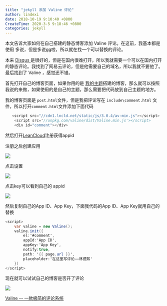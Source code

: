 ```yaml
---
title: "jekyll 添加 Valine 评论"
author: lindexi
date: 2018-10-19 9:10:40 +0800
CreateTime: 2020-3-5 9:18:46 +0800
categories: jekyll
---
```


本文告诉大家如何在自己搭建的静态博客添加 Valine 评论。在这前，我基本都是使用 多说，但是多说gg啦，所以就在找一个可以替换的评论。

<!--more-->



本来 [Disqus ](https://disqus.com/ )是很好的，但是在国内很难打开，所以我就需要一个可以在国内打开的静态评论。我找到了网易云评论，但是他需要自己的域名，所以我就不要他了。最后找到了 Valine ，感觉还不错。

首先打开自己的博客页面，如果你用的是 [我的主题](https://lindexi.oschina.io/lindexi/post/%E5%A6%82%E4%BD%95%E4%BD%BF%E7%94%A8%E6%9C%AC%E6%A8%A1%E6%9D%BF%E6%90%AD%E5%BB%BA%E5%8D%9A%E5%AE%A2.html )搭建的博客，那么就可以按照我说的来做，如果使用的是自己的主题，那么需要把代码放到自己主题的地方。

我的博客页面是 `post.html`文件，但是我把评论写在 `include\comment.html` 文件，所以打开`comment.html`文件添加下面代码

```csharp
   <script src="//cdn1.lncld.net/static/js/3.0.4/av-min.js"></script>
    <script src='//unpkg.com/valine/dist/Valine.min.js'></script>
    <div id="comment"></div>
```

然后打开[LeanCloud](https://leancloud.cn/ )注册获得appid

注册之后创建应用

![](http://image.acmx.xyz/34fdad35-5dfe-a75b-2b4b-8c5e313038e2%2F201711231645122017112694519.jpg)

点击设置

![](http://image.acmx.xyz/34fdad35-5dfe-a75b-2b4b-8c5e313038e2%2F201711231645122017112694643.jpg)

点击key可以看到自己的 appid

![](http://image.acmx.xyz/34fdad35-5dfe-a75b-2b4b-8c5e313038e2%2F201711231645122017112694739.jpg)

然后复制自己的App ID、App Key，下面我代码的App ID、App Key就用自己的替换

```csharp
<script>
    var valine = new Valine();
    valine.init({
        el:'#comment',
        appId:'App ID',
        appKey:'App Key',
        notify:true,
        path: '{{ page.url }}',
        placeholder:'在这里写评论——林德熙'
    })
</script>
```

现在就可以试试自己的博客是否开了评论

![](http://image.acmx.xyz/34fdad35-5dfe-a75b-2b4b-8c5e313038e2%2F201711231645122017112610743.jpg)


[Valine -- 一款极简的评论系统 ](https://ioliu.cn/2017/add-valine-comments-to-your-blog/ )

